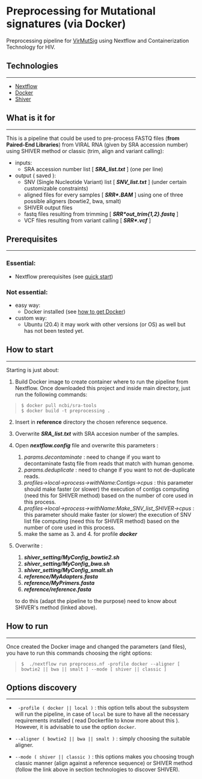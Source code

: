 # Preprocessing for Mutational signatures (via Docker)
Preprocessing pipeline for [VirMutSig](https://github.com/BIMIB-DISCo/VirMutSig) using Nextflow and Containerization Technology for HIV.

## Technologies
***
* [Nextflow](https://www.nextflow.io/)
* [Docker](https://www.docker.com/)
* [Shiver](https://github.com/ChrisHIV/shiver)

## What is it for
***
This is a pipeline that could be used to pre-process FASTQ files (**from Paired-End Libraries**) from VIRAL RNA (given by SRA accession number) using SHIVER method or classic (trim, align and variant calling):
 - inputs: 
    - SRA accession number list [ ***SRA_list.txt*** ] (one per line)
 - output ( saved ):
    - SNV (Single Nucleotide Variant) list [ ***SNV_list.txt*** ] (under certain customizable constraints)
    - aligned files for every samples [ ***SRR\*.BAM*** ] using one of three possible aligners (bowtie2, bwa, smalt)
    - SHIVER output files
    - fastq files resulting from trimming [ ***SRR\*_out_trim_{1,2}.fastq*** ]
    - VCF files resulting from variant calling [ ***SRR\*.vcf*** ]
## Prerequisites
***
### Essential:
- Nextflow prerequisites (see [quick start](https://www.nextflow.io/))
### Not essential:
- easy way:
    - Docker installed (see [how to get Docker](https://docs.docker.com/get-docker/))
- custom way:
    - Ubuntu (20.4) it may work with other versions (or OS) as well but has not been tested yet.

## How to start
***
Starting is just about:
1. Build Docker image to create container where to run the pipeline from Nextflow. Once downloaded this project and inside main directory, just run the following commands:
> ```
> $ docker pull ncbi/sra-tools
> $ docker build -t preprocessing .
> ```
2. Insert in **reference** directory the chosen reference sequence.

3. Overwrite ***SRA_list.txt*** with SRA accesion number of the samples. 

4. Open ***nextflow.config*** file and overwrite this parameters :

    1. *params.decontaminate* : need to change if you want to decontaminate fastq file from reads that match with human genome.
    2. *params.deduplicate* : need to change if you want to not de-duplicate reads.
    3. *profiles->local->process->withName:Contigs->cpus* : this parameter should make faster (or slower) the execution of contigs computing (need this for SHIVER method) based on the number of core used in this process. 
    4. *profiles->local->process->withName:Make_SNV_list_SHIVER->cpus* : this parameter should make faster (or slower) the execution of SNV list file computing (need this for SHIVER method) based on the number of core used in this process.
    5. make the same as 3. and 4. for profile ***docker***

5. Overwrite :
    1. ***shiver_setting/MyConfig_bowtie2.sh***
    2. ***shiver_setting/MyConfig_bwa.sh***
    3. ***shiver_setting/MyConfig_smalt.sh***
    4. ***reference/MyAdapters.fasta***
    5. ***reference/MyPrimers.fasta***
    6. ***reference/reference.fasta***

    to do this (adapt the pipeline to the purpose) need to know about SHIVER's method (linked above).

## How to run
***
Once created the Docker image and changed the parameters (and files), you have to run this commands choosing the right options:
> ```
> $  ./nextflow run preprocess.nf -profile docker --aligner [ bowtie2 || bwa || smalt ] --mode [ shiver || classic ]
> ```
<!--- Comments are Fun 
## How to install (custom way)
***
This mode of use is not recommended and has not been thoroughly tested to be able to consider it correct.
Installation is just about:
1. Using Ubuntu (20.04) execute all the CMD command (better if in roder) in ***Dockerfile*** (even the ENV command for PATH), in particular you have to execute commands regarding the initial SHIVER configuration in the main folder of the pipeline.

2. In the main directory of this pipeline there must be the following folders and files (following the CMD in ***Dockerfile*** this will happen automatically) :
    1. **shiver-1.5.8** (simply the download of SHIVER version 1.5.8)
    2. **shiver_settings/setting_bowtie2**
    3. **shiver_settings/setting_bwa**
    4. **shiver_settings/setting_smalt**
    5. ***shiver_settings/MyConfig_bowtie2.sh***
    6. ***shiver_settings/MyConfig_bwa.sh***
    7. ***shiver_settings/MyConfig_smalt.sh***

3. Overwrite the reference fasta file ***reference/reference.fasta*** with the choosen sequence.

4. Overwrite ***SRA_list.txt*** with SRA accesion number of the samples. 

5. Open ***nextflow.config*** file and overwrite this parameters :

    1. *profiles->local->process->withName:Contigs->cpus* : this parameter should make faster (or slower) the execution of contigs computing (need this for SHIVER method) based on the number of core used in this process. 
    2. *profiles->local->process->withName:Make_SNV_list_SHIVER->cpus* : this parameter should make faster (or slower) the execution of SNV list file computing (need this for SHIVER method) based on the number of core used in this process.
    3. make the same as 2. and 3. for profile ***docker***

6. Overwrite :
    1. ***shiver_setting/MyConfig_bowtie2.sh***
    2. ***shiver_setting/MyConfig_bwa.sh***
    3. ***shiver_setting/MyConfig_smalt.sh***
    4. ***reference/MyAdapters.fasta***
    5. ***reference/MyPrimers.fasta***

    to do this (adapt the pipeline to the purpose) need to know about SHIVER's method (linked above).

## How to use (custom way)
***
Once created the Docker image, you have to see trough the file ***nextflow.config*** to check you have only to run this commands choosing the right options:
```
$  ./nextflow run preprocess.nf -profile local --aligner [ bowtie2 || bwa || smalt ] --mode [ shiver || classic ]
```
-->
## Options discovery
***
* ``` -profile ( docker || local )``` : this option tells about the subsystem will run the pipeline, in case of ``` local ``` be sure to have all the necessary requirements installed ( read Dockerfile to know more about this ). However, it is advisable to use the option ``` docker ```.

* ``` --aligner ( bowtie2 || bwa || smalt ) ``` : simply choosing the suitable aligner.

* ``` --mode ( shiver || classic ) ``` : this options makes you choosing trough classic manner (align against a reference sequence) or SHIVER method (follow the link above in section technologies to discover SHIVER).
